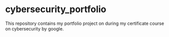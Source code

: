 # cybersecurity_portfolio
This repository contains my portfolio project on during my certificate course on cybersecurity by google.
